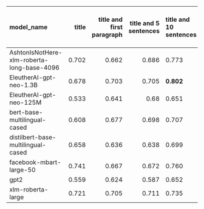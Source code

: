 | model_name                                 |   title |   title and first paragraph |   title and 5 sentences | title and 10 sentences   |   title and first sentence each paragraph |   raw text |
|:-------------------------------------------|--------:|----------------------------:|------------------------:|:-------------------------|------------------------------------------:|-----------:|
| AshtonIsNotHere-xlm-roberta-long-base-4096 |   0.702 |                       0.662 |                   0.686 | 0.773                    |                                     0.694 |      0.721 |
| EleutherAI-gpt-neo-1.3B                    |   0.678 |                       0.703 |                   0.705 | **0.802**                |                                     0.735 |      0.738 |
| EleutherAI-gpt-neo-125M                    |   0.533 |                       0.641 |                   0.68  | 0.651                    |                                     0.679 |      0.739 |
| bert-base-multilingual-cased               |   0.608 |                       0.677 |                   0.698 | 0.707                    |                                     0.633 |      0.697 |
| distilbert-base-multilingual-cased         |   0.658 |                       0.636 |                   0.638 | 0.699                    |                                     0.691 |      0.682 |
| facebook-mbart-large-50                    |   0.741 |                       0.667 |                   0.672 | 0.760                    |                                     0.715 |      0.752 |
| gpt2                                       |   0.559 |                       0.624 |                   0.587 | 0.652                    |                                     0.661 |      0.676 |
| xlm-roberta-large                          |   0.721 |                       0.705 |                   0.711 | 0.735                    |                                     0.714 |      0.729 |